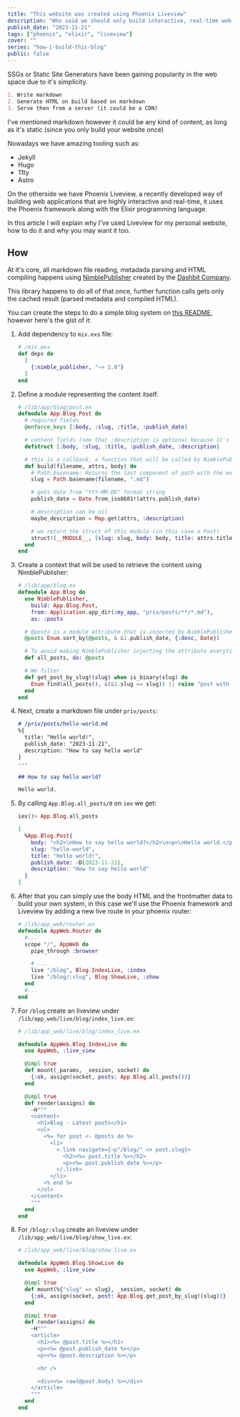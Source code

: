 ```yaml
---
title: "This website was created using Phoenix Liveview"
description: "Who said we should only build interactive, real-time web applications using liveview?, now covering the basics on how to do it."
publish_date: "2023-11-21"
tags: ["phoenix", "elixir", "liveview"]
cover: ""
series: "how-i-build-this-blog"
public: false
---
```


SSGs or Static Site Generators have been gaining popularity in the web space due to it's simplicity.

```markdown
1. Write markdown
2. Generate HTML on build based on markdown
3. Serve then from a server (it could be a CDN)
```

I've mentioned markdown however it could be any kind of content, as long as it's static (since you only build your website once)

Nowadays we have amazing tooling such as:
- Jekyll
- Hugo
- 11ty
- Astro

On the otherside we have Phoenix Liveview, a recently developed way of building web applications that are highly interactive and real-time, it uses the Phoenix framework along with the Elixir programming language.

In this article I will explain why I've used Liveview for my personal website, how to do it and why you may want it too.

## How

At it's core, all markdown file reading, metadada parsing and HTML compiling happens using [NimblePublisher](https://github.com/dashbitco/nimble_publisher) created by the [Dashbit Company](https://dashbit.co/).

This library happens to do all of that once, further function calls gets only the cached result (parsed metadata and compiled HTML).

You can create the steps to do a simple blog system on [this README](https://github.com/dashbitco/nimble_publisher), however here's the gist of it:

1. Add dependency to `mix.exs` file:
    ```elixir
    # /mix.exs
    def deps do
      [
        {:nimble_publisher, "~> 1.0"}
      ]
    end
    ```

2. Define a module representing the content itself:
    ```elixir
    # /lib/app/blog/post.ex
    defmodule App.Blog.Post do
      # required fields
      @enforce_keys [:body, :slug, :title, :publish_date]

      # content fields (see that :description is optional because it's not listed on @enforce_keys)
      defstruct [:body, :slug, :title, :publish_date, :description]

      # this is a callback, a function that will be called by NimblePublisher to obtain metadata and html body
      def build(filename, attrs, body) do
        # Path.basename: Returns the last component of path with the extension stripped.
        slug = Path.basename(filename, ".md")

        # gets date from "YYY-MM-DD" format string
        publish_date = Date.from_iso8601!(attrs.publish_date)

        # description can be nil
        maybe_description = Map.get(attrs, :description)

        # we return the struct of this module (in this case a Post)
        struct!(__MODULE__, [slug: slug, body: body, title: attrs.title, publish_date: publish_date, description: maybe_description])
      end
    end
    ```

3. Create a context that will be used to retrieve the content using NimblePublisher:
    ```elixir
    # /lib/app/blog.ex
    defmodule App.Blog do
      use NimblePublisher,
        build: App.Blog.Post,
        from: Application.app_dir(:my_app, "priv/posts/**/*.md"),
        as: :posts

      # @posts is a module attribute that is injected by NimblePublisher, we can sort it by date:
      @posts Enum.sort_by(@posts, & &1.publish_date, {:desc, Date})

      # To avoid making NimblePublisher injecting the attribute everytime we need the posts, we create a function that return all posts, thus avoiding copying all posts everytime.
      def all_posts, do: @posts

      # We filter 
      def get_post_by_slug!(slug) when is_binary(slug) do
        Enum.find(all_posts(), &(&1.slug == slug)) || raise "post with slug=#{slug} not found"
      end
    end

    ```

4. Next, create a markdown file under `priv/posts`:
    ```markdown
    # /priv/posts/hello-world.md
    %{
      title: "Hello world!",
      publish_date: "2023-11-21",
      description: "How to say hello world"
    }
    ---

    ## How to say hello world?

    Hello world.
    ```

5. By calling `App.Blog.all_posts/0` on `iex` we get:
    ```elixir
    iex()> App.Blog.all_posts

    [
      %App.Blog.Post{
        body: "<h2>\nHow to say hello world?</h2>\n<p>\nHello world.</p>\n",
        slug: "hello-world",
        title: "Hello world!",
        publish_date: ~D[2023-11-21],
        description: "How to say hello world"
      }
    ]
    ```

6. After that you can simply use the body HTML and the frontmatter data to build your own system, in this case we'll use the Phoenix framework and Liveview by adding a new live route in your phoenix router:
    ```elixir
    # /lib/app_web/router.ex
    defmodule AppWeb.Router do
      #...
      scope "/", AppWeb do
        pipe_through :browser

        # ...
        live "/blog", Blog.IndexLive, :index
        live "/blog/:slug", Blog.ShowLive, :show
      end
      #...
    end
    ```

7. For `/blog` create an liveview under `/lib/app_web/live/blog/index_live.ex`:
    ```elixir
    # /lib/app_web/live/blog/index_live.ex

    defmodule AppWeb.Blog.IndexLive do
      use AppWeb, :live_view

      @impl true
      def mount(_params, _session, socket) do
        {:ok, assign(socket, posts: App.Blog.all_posts())}
      end

      @impl true
      def render(assigns) do
        ~H"""
        <content>
          <h1>Blog - Latest posts</h1>
          <ul>
            <%= for post <- @posts do %>
              <li>
                <.link navigate={~p"/blog/" <> post.slug}>
                  <h2><%= post.title %></h2>
                  <p><%= post.publish_date %></p>
                </.link>
              </li>
            <% end %>
          </ul>
        </content>
        """
      end
    end
    ```

8. For `/blog/:slug` create an liveview under `/lib/app_web/live/blog/show_live.ex`:
    ```elixir
    # /lib/app_web/live/blog/show_live.ex

    defmodule AppWeb.Blog.ShowLive do
      use AppWeb, :live_view

      @impl true
      def mount(%{"slug" => slug}, _session, socket) do
        {:ok, assign(socket, post: App.Blog.get_post_by_slug!(slug))}
      end

      @impl true
      def render(assigns) do
        ~H"""
        <article>
          <h1><%= @post.title %></h1>
          <p><%= @post.publish_date %></p>
          <p><%= @post.description %></p>

          <hr />

          <div><%= raw(@post.body) %></div>
        </article>
        """
      end
    end
    ```


<!-- As of the time I'm writing this article, the web tooling is constantly evolving and passing through changes, the rise of JavaScript over the years have flooded the web space with it's frameworks such as [React](https://react.dev/), [Angular](https://angular.dev/), [Svelte]() and many others.

And from that, JavaScript have started to spread on the backend as well, thus giving birth for full-stack frameworks like [Next.js](), [SvelteKit]() and others.

The JavaScript tooling improvements and increase in adoption have allowed us to write both interaction-heavy and content-rich web sites and applications with only a language.

However, that's not the only way to write web applications, Ruby, PHP and even Python have been used by many developers to write those same kind of applications. -->

<!-- Once considered a toy language with serious performance problem by some used only for islands of interactivity is now widely adopted on the web with all it's abstractions and tooling.

And we see an increasing usage of JavaScript on the server with runtimes such as [Node.js](), [Deno]() and [Bun()], that together with the client-side frameworks gave rise to full-stack frameworks such as [Next.js] -->